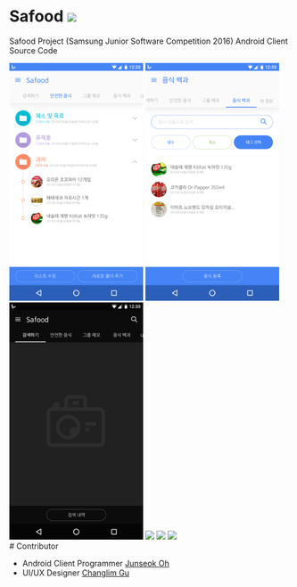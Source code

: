 # Safood <img src="https://github.com/Luminon/safood_design/blob/master/icons/mipmap-xxxhdpi/ic_launcher.png?raw=true" width="20">
Safood Project (Samsung Junior Software Competition 2016) Android Client Source Code

<img src="https://github.com/Luminon/safood_design/blob/master/screenshots/MAIN.png?raw=true" width="240">
<img src="https://github.com/Luminon/safood_design/blob/master/screenshots/bakhua.png?raw=true" width="240">
<img src="https://github.com/Luminon/safood_design/blob/master/screenshots/search.png?raw=true" width="240">
<img src="https://github.com/Luminon/safood_design/blob/master/screenshots/search_card.png?raw=true" width="240">
<img src="https://github.com/Luminon/safood_design/blob/master/screenshots/recent.png?raw=true" width="240">
<img src="https://github.com/Luminon/safood_design/blob/master/screenshots/sebu.png?raw=true" width="240">
<br>
# Contributor

* Android Client Programmer [Junseok Oh](https://github.com/kotohana5706)
* UI/UX Designer [Changlim Gu](https://github.com/Luminon)
